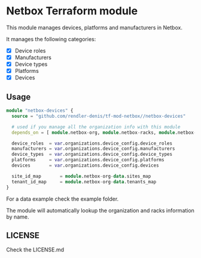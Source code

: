 # Netbox Terraform module

This module manages devices, platforms and manufacturers in Netbox.

It manages the following categories:

- [x] Device roles
- [x] Manufacturers
- [x] Device types
- [x] Platforms
- [x] Devices

## Usage

```terraform
module "netbox-devices" {
  source = "github.com/rendler-denis/tf-mod-netbox//netbox-devices"

  # used if you manage all the organization info with this module
  depends_on = [ module.netbox-org, module.netbox-racks, module.netbox-data-org ]

  device_roles  = var.organizations.device_config.device_roles
  manufacturers = var.organizations.device_config.manufacturers
  device_types  = var.organizations.device_config.device_types
  platforms     = var.organizations.device_config.platforms
  devices       = var.organizations.device_config.devices

  site_id_map       = module.netbox-org-data.sites_map
  tenant_id_map     = module.netbox-org-data.tenants_map
}
```

For a data example check the example folder.

The module will automatically lookup the organization and racks information by name.

## LICENSE

Check the LICENSE.md
